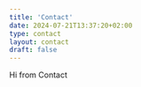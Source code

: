 ```yaml
---
title: 'Contact'
date: 2024-07-21T13:37:20+02:00
type: contact
layout: contact
draft: false
---
```


Hi from Contact